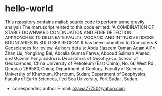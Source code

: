 # hello-world
This repository contains matlab source code to perform some gravity analysis
The manuscript related to this code entited: 'A COMBINATION OF STABLE DOWNWARD CONTINUATION AND EDGE DETECTION APPROACHES TO DELINEATE FAULTS, VOCANIC AND INTRUSIVE ROCKS BOUNDARIES IN SULU SEA REGION'. It has been submitted to Computers & Geosciences for review.
Authors details: Abdu Elazeem Osman Adam Ali1*, Zhan Liu, Yongliang Bai, Abdalla Gumaa Farwa, Abboud Suliman Ahmed, and Guomin Peng;
address: Department of Geophysics, School of Geosciences, China University of Petroleum (East China), No. 66 West Rd., Qinqdao 266580, China;  Department of Geology, Faculty of Science, University of Khartoum, Khartoum, Sudan; Department of Geophysics, Faculty of Earth Sciences, Red Sea University, Port Sudan, Sudan.
* corresponding author E-mail: azama77750@yahoo.com.
